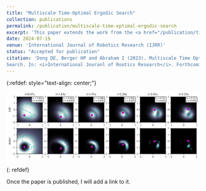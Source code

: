 ```yaml
---
title: "Multiscale Time-Optimal Ergodic Search"
collection: publications
permalink: /publication/multiscale-time-optimal-ergodic-search
excerpt: 'This paper extends the work from the <a href="/publication/time-optimal-ergodic-search">"Time Optimal Ergodic Search"</a> paper, with more complex analysis and examples, as well as an extension to target-localization problems where the robot seeks to locate a single target.'
date: 2024-07-19
venue: 'International Journal of Robotics Research (IJRR)'
status: "Accepted for publication"
citation: 'Dong DE, Berger HP and Abraham I (2023). Multiscale Time Optimal Ergodic
Search. In: <i>International Jouranl of Rootics Research</i>. Forthcoming.'
---
```


{:refdef: style="text-align: center;"}
<p>
    <img src="/images/ijrr_figure.png" alt="Trajectory evolution"><br>
    <!-- <em>Selfie with Spot at Boston Dynamics,<br>where I worked for two summers</em> -->
</p>
{: refdef}


Once the paper is published, I will add a link to it.
